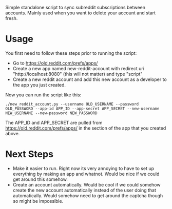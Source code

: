Simple standalone script to sync subreddit subscriptions between accounts. Mainly used when you want to delete your account and start fresh.

<h1>Usage</h1>
You first need to follow these steps prior to running the script:  

* Go to https://old.reddit.com/prefs/apps/
* Create a new app named new-reddit-account with redirect uri "http://localhost:8080" (this will not matter) and type "script"
* Create a new reddit account and add this new account as a developer to the app you just created.

Now you can run the script like this:

`./new_reddit_account.py --username OLD_USERNAME --password OLD_PASSWORD --app-id APP_ID --app-secret APP_SECRET --new-username NEW_USERNAME --new-password NEW_PASSWORD`

The APP_ID and APP_SECRET are pulled from https://old.reddit.com/prefs/apps/ in the section of the app that you created above.

<h1>Next Steps</h1>

* Make it easier to run. Right now its very annoying to have to set up everything by making an app and whatnot. Would be nice if we could get around this somehow.
* Create an account automatically. Would be cool if we could somehow create the new account automatically instead of the user doing that automatically. Would somehow need to get around the captcha though so might be impossible.
